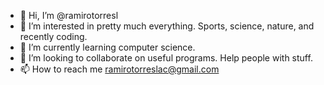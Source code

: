 - 👋 Hi, I’m @ramirotorresl
- 👀 I’m interested in pretty much everything. Sports, science, nature, and recently coding.
- 🌱 I’m currently learning computer science.
- 💞️ I’m looking to collaborate on useful programs. Help people with stuff.
- 📫 How to reach me ramirotorreslac@gmail.com

<!---
ramirotorresl/ramirotorresl is a ✨ special ✨ repository because its `README.md` (this file) appears on your GitHub profile.
You can click the Preview link to take a look at your changes.
--->
